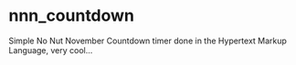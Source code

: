 # nnn_countdown
Simple No Nut November Countdown timer done in the Hypertext Markup Language, very cool...
